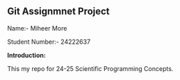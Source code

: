 ## Git Assignmnet Project
Name:- Miheer More

Student Number:- 24222637

**Introduction:**

This my repo for 24-25 Scientific Programming Concepts.
